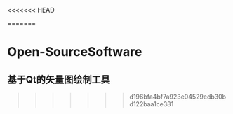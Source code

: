 <<<<<<< HEAD


=======
# Open-SourceSoftware
## 基于Qt的矢量图绘制工具
>>>>>>> d196bfa4bf7a923e04529edb30bd122baa1ce381
